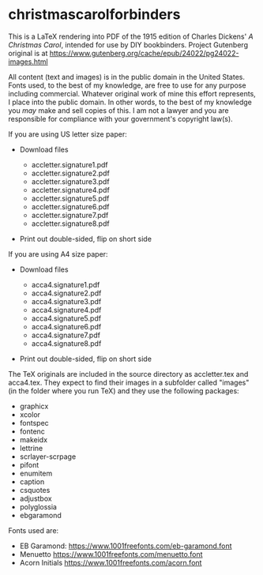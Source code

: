 # christmascarolforbinders
This is a LaTeX rendering into PDF of the 1915 edition of Charles Dickens' _A Christmas Carol_, intended for use by DIY bookbinders. Project Gutenberg original is at https://www.gutenberg.org/cache/epub/24022/pg24022-images.html

All content (text and images) is in the public domain in the United States. Fonts used, to the best of my knowledge, are free to use for any purpose including commercial. Whatever original work of mine this effort represents, I place into the public domain. In other words, to the best of my knowledge you *may* make and sell copies of this. I am not a lawyer and you are responsible for compliance with your government's copyright law(s).

If you are using US letter size paper:
* Download files
  * accletter.signature1.pdf
  * accletter.signature2.pdf
  * accletter.signature3.pdf
  * accletter.signature4.pdf
  * accletter.signature5.pdf
  * accletter.signature6.pdf
  * accletter.signature7.pdf
  * accletter.signature8.pdf

* Print out double-sided, flip on short side

If you are using A4 size paper:
* Download files
  * acca4.signature1.pdf
  * acca4.signature2.pdf
  * acca4.signature3.pdf
  * acca4.signature4.pdf
  * acca4.signature5.pdf
  * acca4.signature6.pdf
  * acca4.signature7.pdf
  * acca4.signature8.pdf

* Print out double-sided, flip on short side


The TeX originals are included in the source directory as accletter.tex and acca4.tex. They expect to find their images in a subfolder called "images" (in the folder where you run TeX) and they use the following packages:
* graphicx
* xcolor
* fontspec
* fontenc
* makeidx
* lettrine
* scrlayer-scrpage
* pifont
* enumitem
* caption
* csquotes
* adjustbox
* polyglossia
* ebgaramond

Fonts used are:
* EB Garamond: https://www.1001freefonts.com/eb-garamond.font
* Menuetto https://www.1001freefonts.com/menuetto.font
* Acorn Initials https://www.1001freefonts.com/acorn.font

